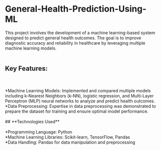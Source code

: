 # General-Health-Prediction-Using-ML
This project involves the development of a machine learning-based system designed to predict general health outcomes. The goal is to improve diagnostic accuracy and reliability in healthcare by leveraging multiple machine learning models.
<br>
<br>
## **Key Features**:
<br>
<br>
*Machine Learning Models: Implemented and compared multiple models including k-Nearest Neighbors (k-NN), logistic regression, and Multi-Layer Perceptron (MLP) neural networks to analyze and predict health outcomes.
<br>
*Data Preprocessing: Expertise in data preprocessing was demonstrated to prepare the dataset for training and ensure optimal model performance.
<br>
<br>
## **Technologies Used**
<br>
<br>
*Programming Language: Python
<br>
*Machine Learning Libraries: Scikit-learn, TensorFlow, Pandas
<br>
*Data Handling: Pandas for data manipulation and preprocessing
